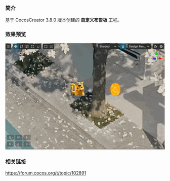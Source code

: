 ### 简介
基于 CocosCreator 3.8.0 版本创建的 **自定义布告板** 工程。

### 效果预览
![image](../../../gif/202210/2022101001.gif)

### 相关链接
https://forum.cocos.org/t/topic/102891
